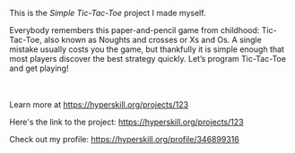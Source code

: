 This is the *Simple Tic-Tac-Toe* project I made myself.


<p>Everybody remembers this paper-and-pencil game from childhood: Tic-Tac-Toe, also known as Noughts and crosses or Xs and Os. A single mistake usually costs you the game, but thankfully it is simple enough that most players discover the best strategy quickly. Let’s program Tic-Tac-Toe and get playing!</p><br/><br/>Learn more at <a href="https://hyperskill.org/projects/123?utm_source=ide&utm_medium=ide&utm_campaign=ide&utm_content=project-card">https://hyperskill.org/projects/123</a>

Here's the link to the project: https://hyperskill.org/projects/123

Check out my profile: https://hyperskill.org/profile/346899316